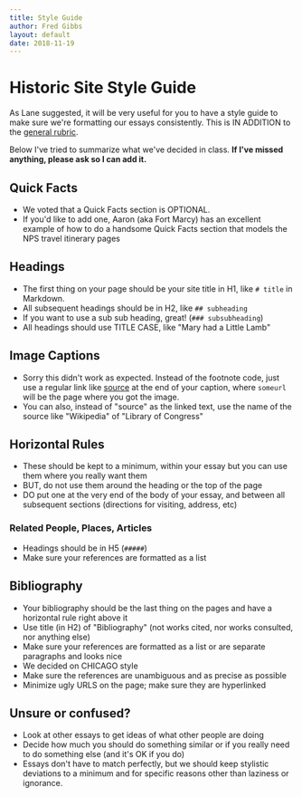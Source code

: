 ```yaml
---
title: Style Guide
author: Fred Gibbs
layout: default
date: 2018-11-19
---
```


# Historic Site Style Guide
As Lane suggested, it will be very useful for you to have a style guide to make sure we're formatting our essays consistently. This is IN ADDITION to the [general rubric](http://fredgibbs.net/courses/trails/essay-grading-rubric.pdf).

Below I've tried to summarize what we've decided in class. **If I've missed anything, please ask so I can add it.**

## Quick Facts
- We voted that a Quick Facts section is OPTIONAL.
- If you'd like to add one, Aaron (aka Fort Marcy) has an excellent example of how to do a handsome Quick Facts section that models the NPS travel itinerary pages

## Headings
- The first thing on your page should be your site title in H1, like `# title` in Markdown.
- All subsequent headings should be in H2, like `## subheading`
- If you want to use a sub sub heading, great! (`### subsubheading`)
- All headings should use TITLE CASE, like "Mary had a Little Lamb"

## Image Captions
- Sorry this didn't work as expected. Instead of the footnote code, just use a regular link like [source](http://someurl) at the end of your caption, where `someurl` will be the page where you got the image.
- You can also, instead of "source" as the linked text, use the name of the source like "Wikipedia" of "Library of Congress"


## Horizontal Rules
- These should be kept to a minimum, within your essay but you can use them where you really want them
- BUT, do not use them around the heading or the top of the page
- DO put one at the very end of the body of your essay, and between all subsequent sections (directions for visiting, address, etc)

### Related People, Places, Articles
- Headings should be in H5 (`#####`)
- Make sure your references are formatted as a list

## Bibliography
- Your bibliography should be the last thing on the pages and have a horizontal rule right above it
- Use title (in H2) of "Bibliography" (not works cited, nor works consulted, nor anything else)
- Make sure your references are formatted as a list or are separate paragraphs and looks nice
- We decided on CHICAGO style
- Make sure the references are unambiguous and as precise as possible
- Minimize ugly URLS on the page; make sure they are hyperlinked

## Unsure or confused?
- Look at other essays to get ideas of what other people are doing
- Decide how much you should do something similar or if you really need to do something else (and it's OK if you do)
- Essays don't have to match perfectly, but we should keep stylistic deviations to a minimum and for specific reasons other than laziness or ignorance.

